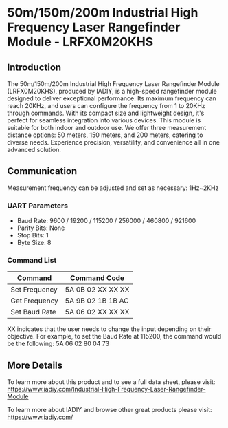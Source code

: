 # 50m/150m/200m Industrial High Frequency Laser Rangefinder Module - LRFX0M20KHS
## Introduction
The 50m/150m/200m Industrial High Frequency Laser Rangefinder Module (LRFX0M20KHS), produced by IADIY, is a high-speed rangefinder module designed to deliver exceptional performance. Its maximum frequency can reach 20KHz, and users can configure the frequency from 1 to 20KHz through commands. With its compact size and lightweight design, it's perfect for seamless integration into various devices. This module is suitable for both indoor and outdoor use. We offer three measurement distance options: 50 meters, 150 meters, and 200 meters, catering to diverse needs. Experience precision, versatility, and convenience all in one advanced solution.
## Communication
Measurement frequency can be adjusted and set as necessary: 1Hz~2KHz
### UART Parameters
- Baud Rate: 9600 / 19200 / 115200 / 256000 / 460800 / 921600
- Parity Bits: None
- Stop Bits: 1
- Byte Size: 8

### Command List
| Command | Command Code |
| --- | --- |
| Set Frequency | 5A 0B 02 XX XX XX |
| Get Frequency | 5A 9B 02 1B 1B AC |
| Set Baud Rate | 5A 06 02 XX XX XX |

XX indicates that the user needs to change the input depending on their objective. For example, to set the Baud Rate at 115200, the command would be the following: 5A 06 02 80 04 73


## More Details
To learn more about this product and to see a full data sheet, please visit: https://www.iadiy.com/Industrial-High-Frequency-Laser-Rangefinder-Module

To learn more about IADIY and browse other great products please visit: https://www.iadiy.com/

